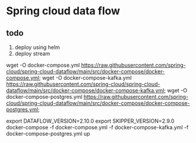 # Spring cloud data flow

## todo
1. deploy using helm
2. deploy stream

wget -O docker-compose.yml https://raw.githubusercontent.com/spring-cloud/spring-cloud-dataflow/main/src/docker-compose/docker-compose.yml;
wget -O docker-compose-kafka.yml https://raw.githubusercontent.com/spring-cloud/spring-cloud-dataflow/main/src/docker-compose/docker-compose-kafka.yml;
wget -O docker-compose-postgres.yml https://raw.githubusercontent.com/spring-cloud/spring-cloud-dataflow/main/src/docker-compose/docker-compose-postgres.yml;


export DATAFLOW_VERSION=2.10.0
export SKIPPER_VERSION=2.9.0
docker-compose -f docker-compose.yml -f docker-compose-kafka.yml -f docker-compose-postgres.yml up